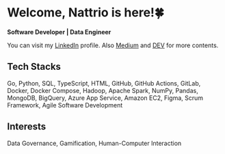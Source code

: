 # Welcome, Nattrio is here!🍀
**Software Developer | Data Engineer**

You can visit my [LinkedIn](https://www.linkedin.com/in/jirapat-klaokliang) profile. Also [Medium](https://medium.com/@nattrio) and [DEV](https://dev.to/nattrio) for more contents.

## Tech Stacks
Go, Python, SQL, TypeScript, HTML, GitHub, GitHub Actions, GitLab, Docker, Docker Compose, Hadoop, Apache Spark, NumPy, Pandas, MongoDB, BigQuery, Azure App Service, Amazon EC2, Figma, Scrum Framework, Agile Software Development

## Interests
Data Governance, Gamification, Human-Computer Interaction
